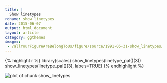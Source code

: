 ```yaml
---
title: |
  Show linetypes
rdname: show_linetypes
date: 2015-06-07
output: html_document
layout: article
category: ggthemes
images:
 - /allYourFigureAreBelongToUs/figure/source/1991-05-31-show_linetypes/show_linetypes-1.png
---
```





{% highlight r %}
library(scales)
show_linetypes(linetype_pal()(3))
show_linetypes(linetype_pal()(3), labels=TRUE)
{% endhighlight %}

![plot of chunk show_linetypes](/allYourFigureAreBelongToUs/figure/source/1991-05-31-show_linetypes/show_linetypes-1.png) 